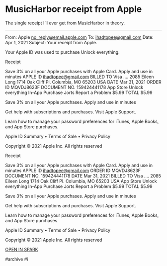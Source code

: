 # MusicHarbor receipt from Apple
The single receipt I’ll ever get from MusicHarbor in theory.	
- - - -

From: Apple <no_reply@email.apple.com>
To: ihadtopee@gmail.com
Date: Apr 1, 2021
Subject: Your receipt from Apple.

Your Apple ID was used to purchase Unlock everything.


Receipt

Save 3% on all your Apple purchases with Apple Card. Apply and use in minutes
APPLE ID
ihadtopee@gmail.com BILLED TO
Visa .... 2085
Eileen Long
1714 Oak Cliff Pl.
Columbia, MO 65203
USA
DATE
Mar 31, 2021
ORDER ID
MQVDJ8623F DOCUMENT NO.
159424441178
App Store
Unlock everything
In-App Purchase
Jorts
Report a Problem
$5.99
TOTAL $5.99

Save 3% on all your Apple purchases.
Apply and use in minutes


Get help with subscriptions and purchases. Visit Apple Support.

Learn how to manage your password preferences for iTunes, Apple Books, and App Store purchases.



Apple ID Summary • Terms of Sale • Privacy Policy

Copyright © 2021 Apple Inc.
All rights reserved

Receipt

Save 3% on all your Apple purchases with Apple Card.
Apply and use in minutes
APPLE ID
ihadtopee@gmail.com
ORDER ID
MQVDJ8623F DOCUMENT NO.
159424441178
DATE
Mar 31, 2021
BILLED TO
Visa .... 2085
Eileen Long
1714 Oak Cliff Pl.
Columbia, MO 65203
USA
App Store
Unlock everything
In-App Purchase
Jorts
Report a Problem
$5.99
TOTAL $5.99

Save 3% on all your Apple purchases.
Apply and use in minutes


Get help with subscriptions and purchases. Visit Apple Support.

Learn how to manage your password preferences for iTunes, Apple Books, and App Store purchases.



Apple ID Summary • Terms of Sale • Privacy Policy

Copyright © 2021 Apple Inc.
All rights reserved

[OPEN IN SPARK](readdle-spark://bl=QTppaGFkdG9wZWVAZ21haWwuY29tO0lEOjE0MzM5OTYyNTUuMTM5NTgyMjA0LjE2%0D%0AMTcyNjM5MjY5ODVAZW1haWwuYXBwbGUuY29tO2dJRDoxNjk1ODI0MTQxNDg3MTg3%0D%0ANDQyOzM5NDI5MDEyODU%3D)

#archive #i